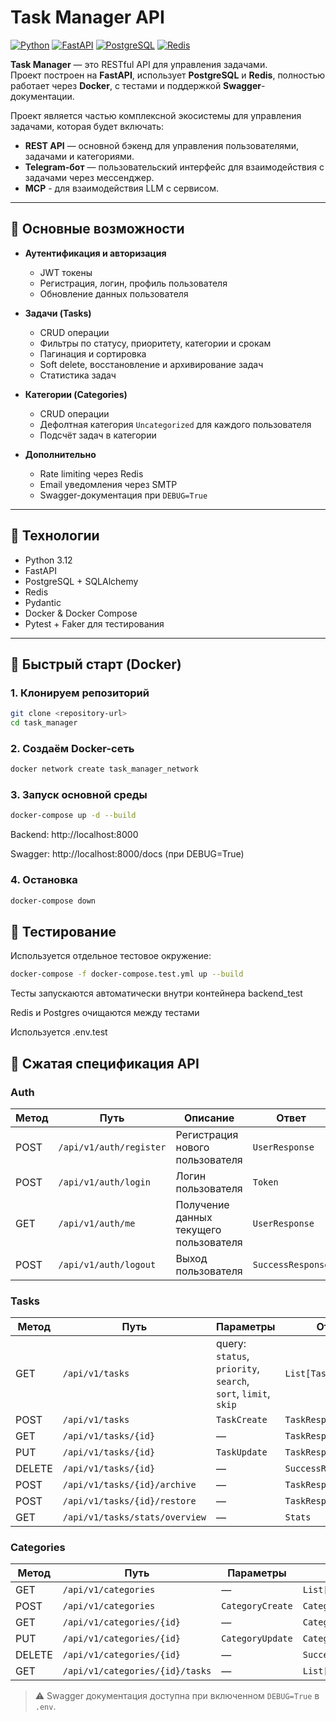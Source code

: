 # Task Manager API

[![Python](https://img.shields.io/badge/python-3.12-blue)](https://www.python.org/)
[![FastAPI](https://img.shields.io/badge/FastAPI-0.101.0-green)](https://fastapi.tiangolo.com/)
[![PostgreSQL](https://img.shields.io/badge/PostgreSQL-15-blue)](https://www.postgresql.org/)
[![Redis](https://img.shields.io/badge/Redis-7-red)](https://redis.io/)

**Task Manager** — это RESTful API для управления задачами.  
Проект построен на **FastAPI**, использует **PostgreSQL** и **Redis**, полностью работает через **Docker**, с тестами и поддержкой **Swagger**-документации.  

Проект является частью комплексной экосистемы для управления задачами, которая будет включать:  
- **REST API** — основной бэкенд для управления пользователями, задачами и категориями.  
- **Telegram-бот** — пользовательский интерфейс для взаимодействия с задачами через мессенджер.  
- **MCP** - для взаимодействия LLM с сервисом. 
---

## 🔹 Основные возможности

- **Аутентификация и авторизация**  
  - JWT токены  
  - Регистрация, логин, профиль пользователя  
  - Обновление данных пользователя  

- **Задачи (Tasks)**  
  - CRUD операции  
  - Фильтры по статусу, приоритету, категории и срокам  
  - Пагинация и сортировка  
  - Soft delete, восстановление и архивирование задач  
  - Статистика задач  

- **Категории (Categories)**  
  - CRUD операции  
  - Дефолтная категория `Uncategorized` для каждого пользователя  
  - Подсчёт задач в категории  

- **Дополнительно**  
  - Rate limiting через Redis  
  - Email уведомления через SMTP  
  - Swagger-документация при `DEBUG=True`  

---

## 🔹 Технологии

- Python 3.12  
- FastAPI  
- PostgreSQL + SQLAlchemy  
- Redis  
- Pydantic  
- Docker & Docker Compose  
- Pytest + Faker для тестирования  

---

## 🔹 Быстрый старт (Docker)

### 1. Клонируем репозиторий

```bash
git clone <repository-url>
cd task_manager
```
### 2. Создаём Docker-сеть

```bash
docker network create task_manager_network
```
### 3. Запуск основной среды

```bash
docker-compose up -d --build
```

Backend: http://localhost:8000

Swagger: http://localhost:8000/docs
 (при DEBUG=True)

### 4. Остановка

```bash
docker-compose down
```

## 🔹 Тестирование

Используется отдельное тестовое окружение:

```bash
docker-compose -f docker-compose.test.yml up --build
```

Тесты запускаются автоматически внутри контейнера backend_test

Redis и Postgres очищаются между тестами

Используется .env.test

## 🔹 Сжатая спецификация API

### Auth
| Метод | Путь | Описание | Ответ |
|-------|------|----------|-------|
| POST | `/api/v1/auth/register` | Регистрация нового пользователя | `UserResponse` |
| POST | `/api/v1/auth/login` | Логин пользователя | `Token` |
| GET  | `/api/v1/auth/me` | Получение данных текущего пользователя | `UserResponse` |
| POST | `/api/v1/auth/logout` | Выход пользователя | `SuccessResponse` |

### Tasks
| Метод | Путь | Параметры | Ответ |
|-------|------|-----------|-------|
| GET  | `/api/v1/tasks` | query: `status`, `priority`, `search`, `sort`, `limit`, `skip` | `List[TaskResponse]` |
| POST | `/api/v1/tasks` | `TaskCreate` | `TaskResponse` |
| GET  | `/api/v1/tasks/{id}` | — | `TaskResponse` |
| PUT  | `/api/v1/tasks/{id}` | `TaskUpdate` | `TaskResponse` |
| DELETE | `/api/v1/tasks/{id}` | — | `SuccessResponse` |
| POST | `/api/v1/tasks/{id}/archive` | — | `TaskResponse` |
| POST | `/api/v1/tasks/{id}/restore` | — | `TaskResponse` |
| GET  | `/api/v1/tasks/stats/overview` | — | `Stats` |

### Categories
| Метод | Путь | Параметры | Ответ |
|-------|------|-----------|-------|
| GET  | `/api/v1/categories` | — | `List[CategoryResponse]` |
| POST | `/api/v1/categories` | `CategoryCreate` | `CategoryResponse` |
| GET  | `/api/v1/categories/{id}` | — | `CategoryResponse` |
| PUT  | `/api/v1/categories/{id}` | `CategoryUpdate` | `CategoryResponse` |
| DELETE | `/api/v1/categories/{id}` | — | `SuccessResponse` |
| GET  | `/api/v1/categories/{id}/tasks` | — | `List[TaskResponse]` |

> ⚠️ Swagger документация доступна при включенном `DEBUG=True` в `.env`.
